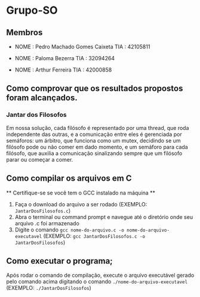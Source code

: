 # Grupo-SO
## Membros

* NOME : Pedro Machado Gomes Caixeta TIA  : 42105811

* NOME : Paloma Bezerra TIA  : 32094264

* NOME : Arthur Ferreira TIA  : 42000858

## Como comprovar que os resultados propostos foram alcançados.

### Jantar dos Filosofos

Em nossa solução, cada filósofo é representado por uma thread, que roda independente das outras, e a comunicação entre eles é gerenciada por semáforos: um árbitro, que funciona como um mutex, decidindo se um filósofo pode ou não comer em dado momento, e um semáforo para cada filósofo, que auxilia a comunicação sinalizando sempre que um filósofo parar ou começar a comer.


## Como compilar os arquivos em C
** Certifique-se se você tem o GCC instalado na máquina **
1. Faça o download do arquivo a ser rodado (EXEMPLO: `JantarDosFilosofos.c`)
2. Abra o terminal ou command prompt e navegue até o diretório onde seu arquivo .c foi armazenado
3. Digite o comando `gcc nome-do-arquivo.c -o nome-do-arquivo-executavel` (EXEMPLO: `gcc JantarDosFilosofos.c -o JantarDosFilosofos`)

## Como executar o programa;

Após rodar o comando de compilação, execute o arquivo executável gerado pelo comando acima digitando o comando `./nome-do-arquivo-executavel` (EXEMPLO: `./JantarDosFilosofos`)
